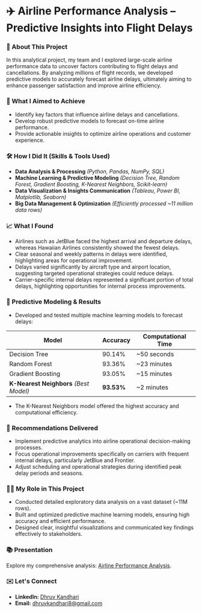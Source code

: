 # ✈️ Airline Performance Analysis – Predictive Insights into Flight Delays

### 👋 About This Project
In this analytical project, my team and I explored large-scale airline performance data to uncover factors contributing to flight delays and cancellations. By analyzing millions of flight records, we developed predictive models to accurately forecast airline delays, ultimately aiming to enhance passenger satisfaction and improve airline efficiency.

### 🎯 What I Aimed to Achieve
- Identify key factors that influence airline delays and cancellations.
- Develop robust predictive models to forecast on-time airline performance.
- Provide actionable insights to optimize airline operations and customer experience.

### 🛠️ How I Did It (Skills & Tools Used)
- **Data Analysis & Processing** *(Python, Pandas, NumPy, SQL)*
- **Machine Learning & Predictive Modeling** *(Decision Tree, Random Forest, Gradient Boosting, K-Nearest Neighbors, Scikit-learn)*
- **Data Visualization & Insights Communication** *(Tableau, Power BI, Matplotlib, Seaborn)*
- **Big Data Management & Optimization** *(Efficiently processed ~11 million data rows)*

### 📈 What I Found
- Airlines such as JetBlue faced the highest arrival and departure delays, whereas Hawaiian Airlines consistently showed the fewest delays.
- Clear seasonal and weekly patterns in delays were identified, highlighting areas for operational improvement.
- Delays varied significantly by aircraft type and airport location, suggesting targeted operational strategies could reduce delays.
- Carrier-specific internal delays represented a significant portion of total delays, highlighting opportunities for internal process improvements.

### 🤖 Predictive Modeling & Results
- Developed and tested multiple machine learning models to forecast delays:

| **Model**             | **Accuracy** | **Computational Time** |
|-----------------------|--------------|------------------------|
| Decision Tree         | 90.14%       | ~50 seconds            |
| Random Forest         | 93.36%       | ~23 minutes            |
| Gradient Boosting     | 93.05%       | ~15 minutes            |
| **K-Nearest Neighbors** *(Best Model)* | **93.53%**   | ~2 minutes |

- The K-Nearest Neighbors model offered the highest accuracy and computational efficiency.

### 🌟 Recommendations Delivered
- Implement predictive analytics into airline operational decision-making processes.
- Focus operational improvements specifically on carriers with frequent internal delays, particularly JetBlue and Frontier.
- Adjust scheduling and operational strategies during identified peak delay periods and seasons.

### 🙋‍♂️ My Role in This Project
- Conducted detailed exploratory data analysis on a vast dataset (~11M rows).
- Built and optimized predictive machine learning models, ensuring high accuracy and efficient performance.
- Designed clear, insightful visualizations and communicated key findings effectively to stakeholders.

### 📚 Presentation
Explore my comprehensive analysis: [Airline Performance Analysis](Presentation/Final_presentation.pdf).

### ✉️ Let's Connect
- **LinkedIn:** [Dhruv Kandhari](https://www.linkedin.com/in/dhruvkandhari/)
- **Email:** dhruvkandhari8@gmail.com
